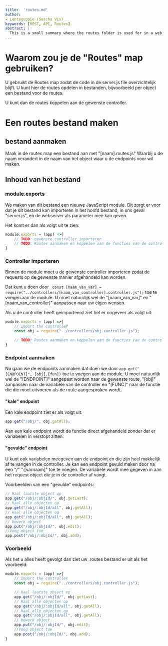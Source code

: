 ```yaml
---
title:  'routes.md'
author:
- Lenteguppie (Sascha Vis)
keywords: [REST, API, Routes]
abstract: |
  This is a small summary where the routes folder is used for in a web API
...
```



# Waarom zou je de "Routes" map gebruiken?
U gebruikt de Routes map zodat de code in de server.js file overzichtelijk blijft.
U kunt hier de routes opdelen in bestanden, bijvoorbeeld per object een bestand voor de routes.

U kunt dan de routes koppelen aan de gewenste controller.

# Een routes bestand maken
## bestand aanmaken
Maak in de routes map een bestand aan met "[naam].routes.js" Waarbij u de naam verandert in de naam van het object waar u de endpoints voor wil maken.
 
## Inhoud van het bestand

### module.exports
We maken van dit bestand een nieuwe JavaScript module. Dit zorgt er voor dat je dit bestand kan importeren in het hoofd bestand, in ons geval "server.js", en de webserver als parameter mee kan geven.

Het komt er dan als volgt uit te zien:
```javascript
module.exports = (app) =>{
    // TODO: gewenste controller importeren
    // TODO: Routes aanmaken en koppelen aan de functies van de controller 
}
```
### Controller importeren
Binnen de module moet u de gewenste controller importeren zodat de requests op de gewenste manier afgehandeld kan worden.

Dat kunt u doen door ``` const [naam_van_var] = require("../controllers/[naam_van_controller].controller.js");``` toe te voegen aan de module. U moet natuurlijk wel de "[naam_van_var]" en "[naam_van_controller]" aanpassen naar uw eigen wensen.

Als u de controller heeft geimporteerd ziet het er ongeveer als volgt uit:
```javascript
module.exports = (app) =>{
    // Import the controller
    const obj = require("../controllers/obj.controller.js");

    // TODO: Routes aanmaken en koppelen aan de functies van de controller   
}
```

### Endpoint aanmaken
Nu gaan we de endpoints aanmaken dat doen we door
```app.get("[ENDPOINT]", [obj].[fun])``` toe te voegen aan de module. U moet natuurlijk wel de "[ENDPOINT]" aangepast worden naar de gewenste route, "[obj]"  aanpassen naar de variabele van de controller en "[FUNC]" naar de functie die die moet uitvoeren als de route aangesproken wordt.

#### "kale" endpoint
Een kale endpoint ziet er als volgt uit:
```javascript
app.get("/obj/", obj.getAll);
```

Aan een kale endpoint wordt de functie direct afgehandeld zonder dat er variabelen in verstopt zitten.

#### "gevulde" endpoint
U kunt ook variabelen meegeven aan de endpoint en die zijn heel makkelijk af te vangen in de controller. Je kan een endpoint gevuld maken door na een "/" ":[varnaam]" toe te voegen. De variabele wordt mee gegeven in aan het request object die je in de controller af vangt.  

Voorbeelden van een "gevulde" endpoints:
``` javascript
// Haal laatste object op 
app.get("/obj/:objId/", obj.getLast);
// Haal alle objecten op 
app.get("/obj/:objId/all", obj.getAll);
// Haal alle objecten op 
app.get("/obj/:objId/all", obj.getAll);
// bewerk object
app.put("/obj/:objId/", obj.edit);
//Voeg object toe
app.post("/obj/:objId/", obj.add);
```

### Voorbeeld
Als het u alles heeft gevolgt dan ziet uw .routes bestand er uit als het voorbeeld: 
```javascript
module.exports = (app) =>{
    // Import the controller
    const obj = require("../controllers/obj.controller.js");

    // Haal laatste object op 
    app.get("/obj/:objId/", obj.getLast);
    // Haal alle objecten op 
    app.get("/obj/:objId/all", obj.getAll);
    // Haal alle objecten op 
    app.get("/obj/:objId/all", obj.getAll);
    // bewerk object
    app.put("/obj/:objId/", obj.edit);
    //Voeg object toe
    app.post("/obj/:objId/", obj.add);
}
```
